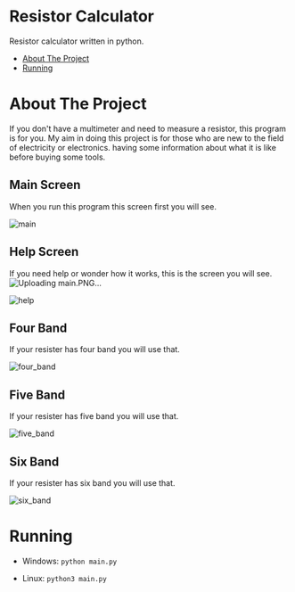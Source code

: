 # Resistor Calculator
Resistor calculator written in python.

* [About The Project](#about-the-project)
* [Running](#running)

# About The Project
If you don't have a multimeter and need to measure a resistor, this program is for you.
My aim in doing this project is for those who are new to the field of electricity or electronics.
having some information about what it is like before buying some tools.

## Main Screen
When you run this program this screen first you will see.

![main](https://user-images.githubusercontent.com/77579421/116830009-2186ac80-abb0-11eb-9329-8090aec20faa.PNG)


## Help Screen
If you need help or wonder how it works, this is the screen you will see.![Uploading main.PNG…]()

![help](https://user-images.githubusercontent.com/77579421/116830015-25b2ca00-abb0-11eb-91b8-2660b2b2e5a5.PNG)


## Four Band
If your resister has four band you will use that.

![four_band](https://user-images.githubusercontent.com/77579421/116830020-2b101480-abb0-11eb-8390-d464e75bb004.PNG)


## Five Band
If your resister has five band you will use that.

![five_band](https://user-images.githubusercontent.com/77579421/116830027-2ea39b80-abb0-11eb-8e5a-8db84a98f6c3.PNG)


## Six Band
If your resister has six band you will use that.

![six_band](https://user-images.githubusercontent.com/77579421/116830033-319e8c00-abb0-11eb-965f-7c49fba94030.PNG)


# Running
* Windows: ` python main.py `

* Linux: ` python3 main.py `
